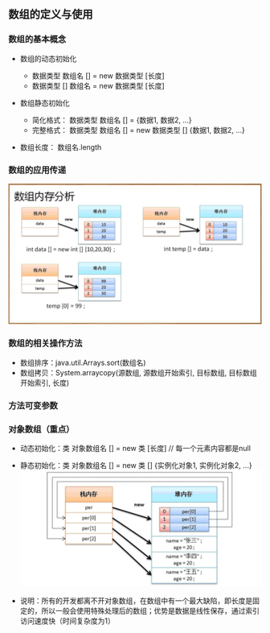 ## 数组的定义与使用

### 数组的基本概念
- 数组的动态初始化
    - 数据类型 数组名 [] = new 数据类型 [长度]
    - 数据类型 [] 数组名 = new 数据类型 [长度]

- 数组静态初始化
    - 简化格式： 数据类型 数组名 [] = {数据1, 数据2, ...}
    - 完整格式： 数据类型 数组名 [] = new 数据类型 [] {数据1, 数据2, ...}
    
- 数组长度： 数组名.length

### 数组的应用传递
![avatar](images/数组内存分析.JPG)

### 数组的相关操作方法
- 数组排序：java.util.Arrays.sort(数组名)
- 数组拷贝：System.arraycopy(源数组, 源数组开始索引, 目标数组, 目标数组开始索引, 长度)

### 方法可变参数

### 对象数组（重点）
- 动态初始化：类 对象数组名 [] = new 类 [长度]     // 每一个元素内容都是null
- 静态初始化：类 对象数组名 [] = new 类 [] {实例化对象1, 实例化对象2, ...}
![avatar](images/对象数组内存分析.JPG)

- 说明：所有的开发都离不开对象数组，在数组中有一个最大缺陷，即长度是固定的，所以一般会使用特殊处理后的数组；优势是数据是线性保存，通过索引访问速度快（时间复杂度为1）
